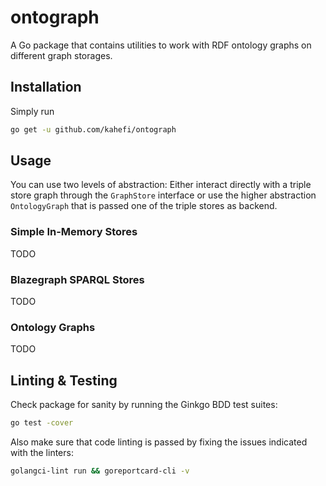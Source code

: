 # ontograph
A Go package that contains utilities to work with RDF ontology graphs on different graph storages.

## Installation
Simply run 
```bash
go get -u github.com/kahefi/ontograph
```

## Usage
You can use two levels of abstraction: Either interact directly with a triple store graph through the `GraphStore` interface or use the higher abstraction `OntologyGraph` that is passed one of the triple stores as backend.

### Simple In-Memory Stores
TODO

### Blazegraph SPARQL Stores
TODO

### Ontology Graphs
TODO

## Linting & Testing
Check package for sanity by running the Ginkgo BDD test suites:
```bash
go test -cover
```
Also make sure that code linting is passed by fixing the issues indicated with the linters:
```bash
golangci-lint run && goreportcard-cli -v
``` 